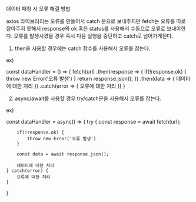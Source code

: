 데이터 패칭 시 오류 해결 방법

axios 라이브러리는 오류를 만들어서 catch 문으로 보내주지만 
fetch는 오류를 따로 잡아주지 못해서 response의 ok 혹은 status를 사용해서 수동으로 오류로 보내야한다.
오류를 발생시켰을 경우 즉시 다음 실행을 중단하고 catch로 넘어가게된다.

1. then을 사용할 경우에는 catch 함수를 사용해서 오류를 잡는다.

ex) 

const dataHandler = () => {
    fetch(url)
        .then(response => {
            if(!response.ok) {
                throw new Error('오류 발생')
            }
            return response.json();
        })
        .then(data => {
            데이터에 대한 처리
        })
        .catch(error => {
            오류에 대한 처리
        })
}

2. async/await를 사용할 경우 try/catch문을 사용해서 오류를 잡는다.

ex)

const dataHandler = async() => {
    try {
        const response = await fetch(url);

        if(!response.ok) {
            throw new Error('오류 발생')
        }

        const data = await response.json();

        데이터에 대한 처리
    } catch(error) {
        오류에 대한 처리
    }
}
